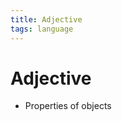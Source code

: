 ```yaml
---
title: Adjective
tags: language
---
```


# Adjective
- Properties of objects











































































